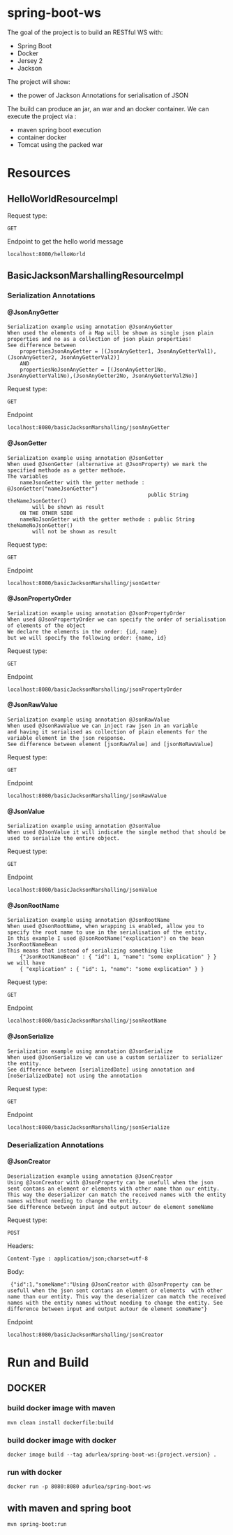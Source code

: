 # spring-boot-ws
The goal of the project is to build an RESTful WS with:
- Spring Boot
- Docker
- Jersey 2 
- Jackson

The project will show:
 - the power of Jackson Annotations for serialisation of JSON

The build can produce an jar, an war and an docker container.
We can execute the project via :
 - maven spring boot execution 
 - container docker
 - Tomcat using the packed war
 
 
# Resources 

## HelloWorldResourceImpl 

Request type: 

    GET

Endpoint to get the hello world message

    localhost:8080/helloWorld  

## BasicJacksonMarshallingResourceImpl 

### Serialization Annotations

#### @JsonAnyGetter

    Serialization example using annotation @JsonAnyGetter
    When used the elements of a Map will be shown as single json plain properties and no as a collection of json plain properties!
    See difference between 
        propertiesJsonAnyGetter = [(JsonAnyGetter1, JsonAnyGetterVal1),(JsonAnyGetter2, JsonAnyGetterVal2)] 
        AND 
        propertiesNoJsonAnyGetter = [(JsonAnyGetter1No, JsonAnyGetterVal1No),(JsonAnyGetter2No, JsonAnyGetterVal2No)] 

Request type: 

    GET

Endpoint 

    localhost:8080/basicJacksonMarshalling/jsonAnyGetter

#### @JsonGetter

    Serialization example using annotation @JsonGetter
    When used @JsonGetter (alternative at @JsonProperty) we mark the specified methode as a getter methode. 
    The variables   
        nameJsonGetter with the getter methode : @JsonGetter("nameJsonGetter")
                                                 public String theNameJsonGetter() 
            will be shown as result                                           
        ON THE OTHER SIDE
        nameNoJsonGetter with the getter methode : public String theNameNoJsonGetter() 
            will not be shown as result                                            

Request type: 

    GET

Endpoint 

    localhost:8080/basicJacksonMarshalling/jsonGetter

#### @JsonPropertyOrder

    Serialization example using annotation @JsonPropertyOrder
    When used @JsonPropertyOrder we can specify the order of serialisation of elements of the object   
    We declare the elements in the order: {id, name} 
    but we will specify the following order: {name, id}                              

Request type: 

    GET

Endpoint 

    localhost:8080/basicJacksonMarshalling/jsonPropertyOrder
    
#### @JsonRawValue
    
    Serialization example using annotation @JsonRawValue
    When used @JsonRawValue we can inject raw json in an variable  
    and having it serialised as collection of plain elements for the variable element in the json response. 
    See difference between element [jsonRawValue] and [jsonNoRawValue]                      
    
Request type: 

    GET
    
Endpoint 
    
    localhost:8080/basicJacksonMarshalling/jsonRawValue
    
#### @JsonValue
    
    Serialization example using annotation @JsonValue
    When used @JsonValue it will indicate the single method that should be used to serialize the entire object.
    
Request type: 

    GET
    
Endpoint 
    
    localhost:8080/basicJacksonMarshalling/jsonValue
    
#### @JsonRootName
    
    Serialization example using annotation @JsonRootName
    When used @JsonRootName, when wrapping is enabled, allow you to specify the root name to use in the serialisation of the entity.
    In this example I used @JsonRootName("explication") on the bean JsonRootNameBean
    This means that instead of serializing something like  
        {"JsonRootNameBean" : { "id": 1, "name": "some explication" } }  we will have 
        { "explication" : { "id": 1, "name": "some explication" } }
        
Request type: 

    GET
        
Endpoint 
    
    localhost:8080/basicJacksonMarshalling/jsonRootName
    
#### @JsonSerialize
    
    Serialization example using annotation @JsonSerialize
    When used @JsonSerialize we can use a custom serializer to serializer the entity. 
    See difference between [serializedDate] using annotation and 
    [noSerializedDate] not using the annotation
       
Request type: 

    GET
        
Endpoint 
    
    localhost:8080/basicJacksonMarshalling/jsonSerialize
    
### Deserialization Annotations

#### @JsonCreator
    
    Deserialization example using annotation @JsonCreator
    Using @JsonCreator with @JsonProperty can be usefull when the json sent contans an element or elements with other name than our entity. 
    This way the deserializer can match the received names with the entity names without needing to change the entity. 
    See difference between input and output autour de element someName
     
Request type: 

    POST
    
Headers:
    
    Content-Type : application/json;charset=utf-8
    
Body:
    
     {"id":1,"someName":"Using @JsonCreator with @JsonProperty can be usefull when the json sent contans an element or elements  with other name than our entity. This way the deserializer can match the received names with the entity names without needing to change the entity. See difference between input and output autour de element someName"}
        
Endpoint 
    
    localhost:8080/basicJacksonMarshalling/jsonCreator

# Run and Build
## DOCKER
### build docker image with maven
    mvn clean install dockerfile:build
### build docker image with docker
    docker image build --tag adurlea/spring-boot-ws:{project.version} .
### run with docker
    docker run -p 8080:8080 adurlea/spring-boot-ws

## with maven and spring boot
    mvn spring-boot:run
